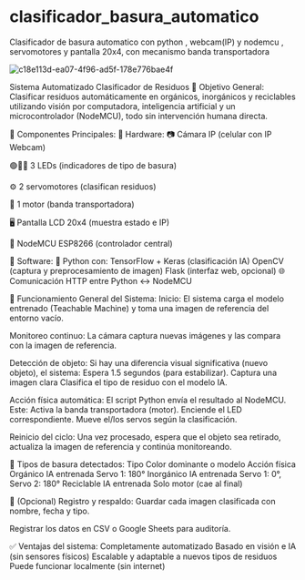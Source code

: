 # clasificador_basura_automatico
Clasificador de basura automatico con python , webcam(IP) y nodemcu , servomotores y pantalla 20x4, con mecanismo banda transportadora

![c18e113d-ea07-4f96-ad5f-178e776bae4f](https://github.com/user-attachments/assets/199d7575-fc7c-4f28-a614-ef0987d80e9c)

Sistema Automatizado Clasificador de Residuos
🎯 Objetivo General:
Clasificar residuos automáticamente en orgánicos, inorgánicos y reciclables utilizando visión por computadora, inteligencia artificial y un microcontrolador (NodeMCU), todo sin intervención humana directa.

🧩 Componentes Principales:
🔹 Hardware:
📷 Cámara IP (celular con IP Webcam)

🟢🔴🔵 3 LEDs (indicadores de tipo de basura)

⚙️ 2 servomotores (clasifican residuos)

🚚 1 motor (banda transportadora)

🖥️ Pantalla LCD 20x4 (muestra estado e IP)

🔌 NodeMCU ESP8266 (controlador central)

🔹 Software:
🐍 Python con:
TensorFlow + Keras (clasificación IA)
OpenCV (captura y preprocesamiento de imagen)
Flask (interfaz web, opcional)
🌐 Comunicación HTTP entre Python ↔ NodeMCU

🔁 Funcionamiento General del Sistema:
Inicio:
El sistema carga el modelo entrenado (Teachable Machine) y toma una imagen de referencia del entorno vacío.

Monitoreo continuo:
La cámara captura nuevas imágenes y las compara con la imagen de referencia.

Detección de objeto:
Si hay una diferencia visual significativa (nuevo objeto), el sistema:
Espera 1.5 segundos (para estabilizar).
Captura una imagen clara
Clasifica el tipo de residuo con el modelo IA.

Acción física automática:
El script Python envía el resultado al NodeMCU. Este:
Activa la banda transportadora (motor).
Enciende el LED correspondiente.
Mueve el/los servos según la clasificación.

Reinicio del ciclo:
Una vez procesado, espera que el objeto sea retirado, actualiza la imagen de referencia y continúa monitoreando.

🧠 Tipos de basura detectados:
Tipo	Color dominante o modelo	Acción física
Orgánico	IA entrenada	Servo 1: 180°
Inorgánico	IA entrenada	Servo 1: 0°, Servo 2: 180°
Reciclable	IA entrenada	Solo motor (cae al final)

💾 (Opcional) Registro y respaldo:
Guardar cada imagen clasificada con nombre, fecha y tipo.

Registrar los datos en CSV o Google Sheets para auditoría.

✅ Ventajas del sistema:
Completamente automatizado
Basado en visión e IA (sin sensores físicos)
Escalable y adaptable a nuevos tipos de residuos
Puede funcionar localmente (sin internet)

